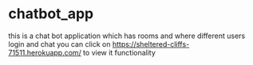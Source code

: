 # chatbot_app  

this is a chat bot application which has rooms and where different users login and chat 
you can click on https://sheltered-cliffs-71511.herokuapp.com/ to view it functionality
